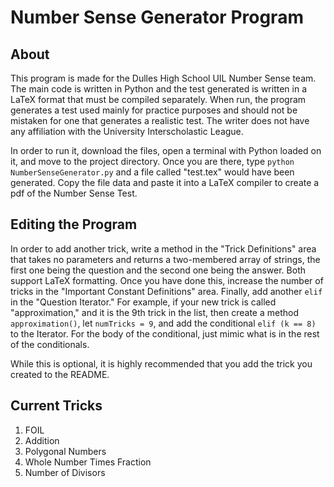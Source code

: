 Number Sense Generator Program
==============================

About
-----

This program is made for the Dulles High School UIL Number Sense team. The main code is written in Python and the test generated is written in a LaTeX format that must be compiled separately. When run, the program generates a test used mainly for practice purposes and should not be mistaken for one that generates a realistic test. The writer does not have any affiliation with the University Interscholastic League.

In order to run it, download the files, open a terminal with Python loaded on it, and move to the project directory. Once you are there, type <code>python NumberSenseGenerator.py</code> and a file called "test.tex" would have been generated. Copy the file data and paste it into a LaTeX compiler to create a pdf of the Number Sense Test.

Editing the Program
-------------------

In order to add another trick, write a method in the "Trick Definitions" area that takes no parameters and returns a two-membered array of strings, the first one being the question and the second one being the answer. Both support LaTeX formatting. Once you have done this, increase the number of tricks in the "Important Constant Definitions" area. Finally, add another <code>elif</code> in the "Question Iterator." For example, if your new trick is called "approximation," and it is the 9th trick in the list, then create a method <code>approximation()</code>, let <code>numTricks = 9</code>, and add the conditional <code>elif (k == 8)</code> to the Iterator. For the body of the conditional, just mimic what is in the rest of the conditionals. 

While this is optional, it is highly recommended that you add the trick you created to the README.

Current Tricks
--------------

1. FOIL
2. Addition
3. Polygonal Numbers
4. Whole Number Times Fraction
5. Number of Divisors